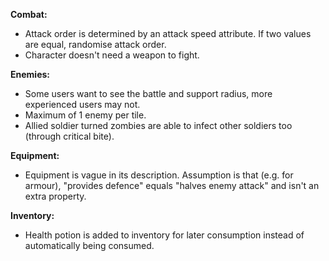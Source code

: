 **Combat:**
- Attack order is determined by an attack speed attribute. If two values are equal, randomise attack order.
- Character doesn't need a weapon to fight.

**Enemies:**
- Some users want to see the battle and support radius, more experienced users may not.
- Maximum of 1 enemy per tile.
- Allied soldier turned zombies are able to infect other soldiers too (through critical bite).

**Equipment:**
- Equipment is vague in its description. Assumption is that (e.g. for armour), "provides defence" equals "halves enemy attack" and isn't an extra property.

**Inventory:**
- Health potion is added to inventory for later consumption instead of automatically being consumed.